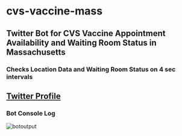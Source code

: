 # cvs-vaccine-mass
## Twitter Bot for CVS Vaccine Appointment Availability and Waiting Room Status in Massachusetts
### Checks Location Data and Waiting Room Status on 4 sec intervals
## [Twitter Profile](http://www.twitter.com/MASS_VAX)

### Bot Console Log
![botoutput](https://user-images.githubusercontent.com/55890162/110277887-28c07e00-7fa4-11eb-909f-ddee79c46cc6.jpg)
